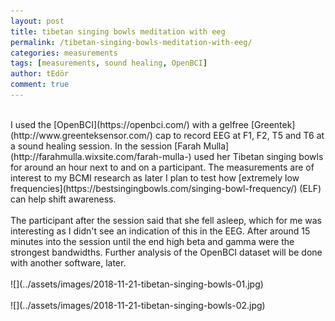 ```yaml
---
layout: post
title: tibetan singing bowls meditation with eeg
permalink: /tibetan-singing-bowls-meditation-with-eeg/
categories: measurements
tags: [measurements, sound healing, OpenBCI]
author: tEdör
comment: true
---
```

<br>
I used the [OpenBCI](https://openbci.com/) with a gelfree [Greentek](http://www.greenteksensor.com/) cap to record EEG at F1, F2, T5 and T6 at a sound healing session. In the session [Farah Mulla](http://farahmulla.wixsite.com/farah-mulla-) used her Tibetan singing bowls for around an hour next to and on a participant. The measurements are of interest to my BCMI research as later I plan to test how [extremely low frequencies](https://bestsingingbowls.com/singing-bowl-frequency/) (ELF) can help shift awareness.
<br><br>
The participant after the session said that she fell asleep, which for me was interesting as I didn't see an indication of this in the EEG. After around 15 minutes into the session until the end high beta and gamma were the strongest bandwidths. Further analysis of the OpenBCI dataset will be done with another software, later.
<br>
<br>
![](../assets/images/2018-11-21-tibetan-singing-bowls-01.jpg)
<br>
<br>
![](../assets/images/2018-11-21-tibetan-singing-bowls-02.jpg)

